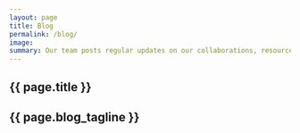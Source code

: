 ```yaml
---
layout: page
title: Blog
permalink: /blog/
image:
summary: Our team posts regular updates on our collaborations, resources and evidence utilization. 
---
```


<section class="usa-section background-dark section-intro">
  <div class="grid-container">
    <div class="section-intro-header">
      <h1 class="section-heading section-heading-alt">{{ page.title }}</h1>
      <h2>{{ page.blog_tagline }}</h2>
    </div>
  </div>
</section>
